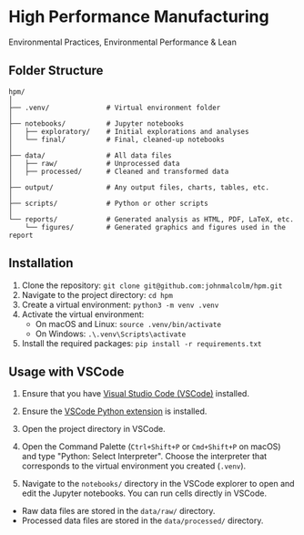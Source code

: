 # High Performance Manufacturing 
Environmental Practices, Environmental Performance & Lean 
## Folder Structure
```
hpm/
│
├── .venv/              # Virtual environment folder
│
├── notebooks/          # Jupyter notebooks
│   ├── exploratory/    # Initial explorations and analyses
│   └── final/          # Final, cleaned-up notebooks
│
├── data/               # All data files
│   ├── raw/            # Unprocessed data
│   ├── processed/      # Cleaned and transformed data
│
├── output/             # Any output files, charts, tables, etc.
│
├── scripts/            # Python or other scripts
│
└── reports/            # Generated analysis as HTML, PDF, LaTeX, etc.
    └── figures/        # Generated graphics and figures used in the report
```
## Installation

1. Clone the repository: `git clone git@github.com:johnmalcolm/hpm.git`
2. Navigate to the project directory: `cd hpm`
3. Create a virtual environment: `python3 -m venv .venv`
4. Activate the virtual environment:
    - On macOS and Linux: `source .venv/bin/activate`
    - On Windows: `.\.venv\Scripts\activate`
5. Install the required packages: `pip install -r requirements.txt`

## Usage with VSCode

1. Ensure that you have [Visual Studio Code (VSCode)](https://code.visualstudio.com/) installed.

2. Ensure the [VSCode Python extension](https://marketplace.visualstudio.com/items?itemName=ms-python.python) is installed.

3. Open the project directory in VSCode.

4. Open the Command Palette (`Ctrl+Shift+P` or `Cmd+Shift+P` on macOS) and type "Python: Select Interpreter". Choose the interpreter that corresponds to the virtual environment you created (`.venv`).

5. Navigate to the `notebooks/` directory in the VSCode explorer to open and edit the Jupyter notebooks. You can run cells directly in VSCode.

- Raw data files are stored in the `data/raw/` directory.
- Processed data files are stored in the `data/processed/` directory.

